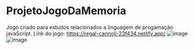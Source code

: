 # ProjetoJogoDaMemoria
Jogo criado para estudos relacionados a linguagem de progamação javaScript.
Link do jogo: https://regal-cannoli-23f434.netlify.app/
![image](https://github.com/user-attachments/assets/6fa188bf-7dd2-4cdb-a2c4-40ff4de8a6c4)
![image](https://github.com/user-attachments/assets/234daa0d-7d3c-4292-afbb-80fbcd09b050)
